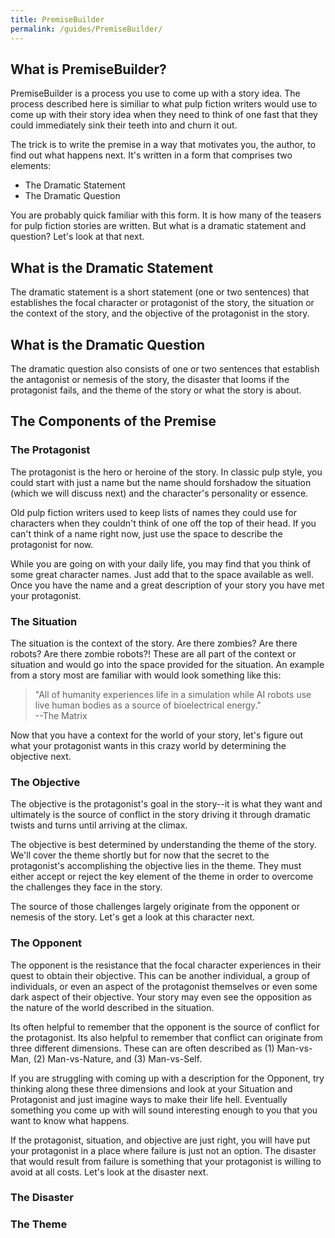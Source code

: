 ```yaml
---
title: PremiseBuilder
permalink: /guides/PremiseBuilder/
---
```


## What is PremiseBuilder?
PremiseBuilder is a process you use to come up with a story idea. The process described here is similiar to what pulp fiction writers would use to come up with their story idea when they need to think of one fast that they could immediately sink their teeth into and churn it out. 

The trick is to write the premise in a way that motivates you, the author, to find out what happens next. It's written in a form that comprises two elements: 
 - The Dramatic Statement
 - The Dramatic Question

 You are probably quick familiar with this form. It is how many of the teasers for pulp fiction stories are written. But what is a dramatic statement and question? Let's look at that next.

## What is the Dramatic Statement
The dramatic statement is a short statement (one or two sentences) that establishes the focal character or protagonist of the story, the situation or the context of the story, and the objective of the protagonist in the story. 
 
## What is the Dramatic Question
The dramatic question also consists of one or two sentences that establish the antagonist or nemesis of the story, the disaster that looms if the protagonist fails, and the theme of the story or what the story is about.

## The Components of the Premise
### The Protagonist
The protagonist is the hero or heroine of the story. In classic pulp style, you could start with just a name but the name should forshadow the situation (which we will discuss next) and the character's personality or essence.

Old pulp fiction writers used to keep lists of names they could use for characters when they couldn't think of one off the top of their head. If you can't think of a name right now, just use the space to describe the protagonist for now. 

While you are going on with your daily life, you may find that you think of some great character names. Just add that to the space available as well. Once you have the name and a great description of your story you have met your protagonist. 
### The Situation
The situation is the context of the story. Are there zombies? Are there robots? Are there zombie robots?! These are all part of the context or situation and would go into the space provided for the situation. An example from a story most are familiar with would look something like this:
> "All of humanity experiences life in a simulation while AI robots use live human bodies as a source of bioelectrical energy."  
--The Matrix

Now that you have a context for the world of your story, let's figure out what your protagonist wants in this crazy world by determining the objective next.

### The Objective
The objective is the protagonist's goal in the story--it is what they want and ultimately is the source of conflict in the story driving it through dramatic twists and turns until arriving at the climax. 

The objective is best determined by understanding the theme of the story. We'll cover the theme shortly but for now that the secret to the protagonist's accomplishing the objective lies in the theme. They must either accept or reject the key element of the theme in order to overcome the challenges they face in the story.

The source of those challenges largely originate from the opponent or nemesis of the story. Let's get a look at this character next. 
### The Opponent
The opponent is the resistance that the focal character experiences in their quest to obtain their objective. This can be another individual, a group of individuals, or even an aspect of the protagonist themselves or even some dark aspect of their objective. Your story may even see the opposition as the nature of the world described in the situation.

Its often helpful to remember that the opponent is the source of conflict for the protagonist. Its also helpful to remember that conflict can originate from three different dimensions. These can are often described as (1) Man-vs-Man, (2) Man-vs-Nature, and (3) Man-vs-Self.

If you are struggling with coming up with a description for the Opponent, try thinking along these three dimensions and look at your Situation and Protagonist and just imagine ways to make their life hell. Eventually something you come up with will sound interesting enough to you that you want to know what happens. 

If the protagonist, situation, and objective are just right, you will have put your protagonist in a place where failure is just not an option. The disaster that would result from failure is something that your protagonist is willing to avoid at all costs. Let's look at the disaster next.
### The Disaster

### The Theme

